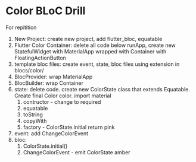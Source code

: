 # Color BLoC Drill

For repitition

1. New Project: create new project, add flutter_bloc, equatable
1. Flutter Color Container: delete all code below runApp, create new StatefulWidget with MaterialApp wrapped with Container with FloatingActionButton
1. template bloc files: create event, state, bloc files using extension in blocs/color/
1. BlocProvider: wrap MaterialApp 
1. BlocBuilder: wrap Container 
1. state: delete code. create new ColorState class that extends Equatable.  Create final Color color. import material
    1. contructor - change to required
    1. equatable
    1. toString
    1. copyWith
    1. factory - ColorState.initial return pink
1. event: add ChangeColorEvent
1. bloc: 
    1. ColorState.initial()
    1. ChangeColorEvent - emit ColorState amber
